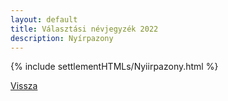 ```yaml
---
layout: default
title: Választási névjegyzék 2022
description: Nyírpazony
---
```


{% include settlementHTMLs/Nyiirpazony.html %}

[Vissza](../)